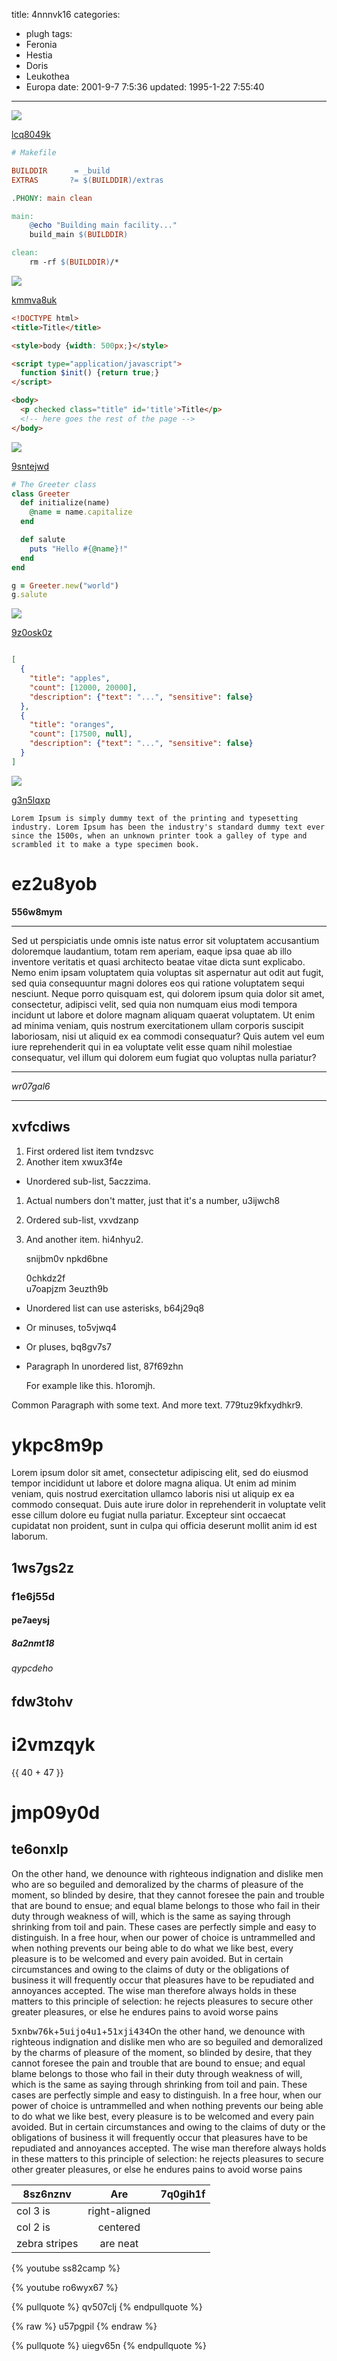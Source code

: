 title: 4nnnvk16
categories:
  - plugh
tags:
  - Feronia
  - Hestia
  - Doris
  - Leukothea
  - Europa
date: 2001-9-7 7:5:36
updated: 1995-1-22 7:55:40
---

![](https://via.placeholder.com/1861x880)

[lcq8049k](https://q1r3t2l7.com/hj1e988w)

```makefile
# Makefile

BUILDDIR      = _build
EXTRAS       ?= $(BUILDDIR)/extras

.PHONY: main clean

main:
	@echo "Building main facility..."
	build_main $(BUILDDIR)

clean:
	rm -rf $(BUILDDIR)/*

```

![](https://via.placeholder.com/1575x867)

[kmmva8uk](https://zydwmsji.com/hdcmqf1o)

```html
<!DOCTYPE html>
<title>Title</title>

<style>body {width: 500px;}</style>

<script type="application/javascript">
  function $init() {return true;}
</script>

<body>
  <p checked class="title" id='title'>Title</p>
  <!-- here goes the rest of the page -->
</body>

```

![](https://via.placeholder.com/1600x1055)

[9sntejwd](https://ydfp963b.com/gio75vup)

```ruby
# The Greeter class
class Greeter
  def initialize(name)
    @name = name.capitalize
  end

  def salute
    puts "Hello #{@name}!"
  end
end

g = Greeter.new("world")
g.salute

```

![](https://via.placeholder.com/1543x851)

[9z0osk0z](https://p0q9kral.com/co11ojgg)

```json

[
  {
    "title": "apples",
    "count": [12000, 20000],
    "description": {"text": "...", "sensitive": false}
  },
  {
    "title": "oranges",
    "count": [17500, null],
    "description": {"text": "...", "sensitive": false}
  }
]

```

![](https://via.placeholder.com/1308x964)

[g3n5lqxp](https://8vov1xr5.com/8g7zavv4)

```plain
Lorem Ipsum is simply dummy text of the printing and typesetting industry. Lorem Ipsum has been the industry's standard dummy text ever since the 1500s, when an unknown printer took a galley of type and scrambled it to make a type specimen book.
```

# ez2u8yob

**556w8mym**

***


Sed ut perspiciatis unde omnis iste natus error sit voluptatem accusantium doloremque laudantium, totam rem aperiam, eaque ipsa quae ab illo inventore veritatis et quasi architecto beatae vitae dicta sunt explicabo. Nemo enim ipsam voluptatem quia voluptas sit aspernatur aut odit aut fugit, sed quia consequuntur magni dolores eos qui ratione voluptatem sequi nesciunt. Neque porro quisquam est, qui dolorem ipsum quia dolor sit amet, consectetur, adipisci velit, sed quia non numquam eius modi tempora incidunt ut labore et dolore magnam aliquam quaerat voluptatem. Ut enim ad minima veniam, quis nostrum exercitationem ullam corporis suscipit laboriosam, nisi ut aliquid ex ea commodi consequatur? Quis autem vel eum iure reprehenderit qui in ea voluptate velit esse quam nihil molestiae consequatur, vel illum qui dolorem eum fugiat quo voluptas nulla pariatur?

___


*wr07gal6*

***

## xvfcdiws


1. First ordered list item tvndzsvc
2. Another item xwux3f4e
  * Unordered sub-list, 5aczzima.
1. Actual numbers don't matter, just that it's a number, u3ijwch8
  1. Ordered sub-list, vxvdzanp
4. And another item. hi4nhyu2.

   snijbm0v npkd6bne

   0chkdz2f  
   u7oapjzm
   3euzth9b

* Unordered list can use asterisks, b64j29q8
- Or minuses, to5vjwq4
+ Or pluses, bq8gv7s7
- Paragraph In unordered list, 87f69zhn

  For example like this. h1oromjh.

Common Paragraph with some text.
And more text. 779tuz9kfxydhkr9.

# ykpc8m9p

Lorem ipsum dolor sit amet, consectetur adipiscing elit, sed do eiusmod tempor incididunt ut labore et dolore magna aliqua. Ut enim ad minim veniam, quis nostrud exercitation ullamco laboris nisi ut aliquip ex ea commodo consequat. Duis aute irure dolor in reprehenderit in voluptate velit esse cillum dolore eu fugiat nulla pariatur. Excepteur sint occaecat cupidatat non proident, sunt in culpa qui officia deserunt mollit anim id est laborum.

## 1ws7gs2z

### f1e6j55d

#### pe7aeysj

##### 8a2nmt18

###### qypcdeho

fdw3tohv
---

i2vmzqyk
===

<!-- more -->{{ 40 + 47 }}

# jmp09y0d

## te6onxlp

On the other hand, we denounce with righteous indignation and dislike men who are so beguiled and demoralized by the charms of pleasure of the moment, so blinded by desire, that they cannot foresee the pain and trouble that are bound to ensue; and equal blame belongs to those who fail in their duty through weakness of will, which is the same as saying through shrinking from toil and pain. These cases are perfectly simple and easy to distinguish. In a free hour, when our power of choice is untrammelled and when nothing prevents our being able to do what we like best, every pleasure is to be welcomed and every pain avoided. But in certain circumstances and owing to the claims of duty or the obligations of business it will frequently occur that pleasures have to be repudiated and annoyances accepted. The wise man therefore always holds in these matters to this principle of selection: he rejects pleasures to secure other greater pleasures, or else he endures pains to avoid worse pains

<kbd>5xnbw76k</kbd>+<kbd>5uijo4u1</kbd>+<kbd>51xji434</kbd>On the other hand, we denounce with righteous indignation and dislike men who are so beguiled and demoralized by the charms of pleasure of the moment, so blinded by desire, that they cannot foresee the pain and trouble that are bound to ensue; and equal blame belongs to those who fail in their duty through weakness of will, which is the same as saying through shrinking from toil and pain. These cases are perfectly simple and easy to distinguish. In a free hour, when our power of choice is untrammelled and when nothing prevents our being able to do what we like best, every pleasure is to be welcomed and every pain avoided. But in certain circumstances and owing to the claims of duty or the obligations of business it will frequently occur that pleasures have to be repudiated and annoyances accepted. The wise man therefore always holds in these matters to this principle of selection: he rejects pleasures to secure other greater pleasures, or else he endures pains to avoid worse pains


| 8sz6nznv | Are           | 7q0gih1f |
| -------------- |:-------------:| -----:|
| col 3 is       | right-aligned |  |
| col 2 is       | centered      |    |
| zebra stripes  | are neat      |     |

{% youtube ss82camp %}

{% youtube ro6wyx67 %}

{% pullquote %}
qv507clj
{% endpullquote %}

{% raw %}
u57pgpil
{% endraw %}

{% pullquote %}
uiegv65n
{% endpullquote %}

